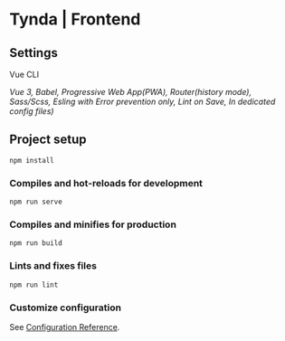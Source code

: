 # Tynda | Frontend

## Settings
Vue CLI

*Vue 3, Babel, Progressive Web App(PWA), Router(history mode), Sass/Scss, Esling with Error prevention only,
Lint on Save, In dedicated config files)*

## Project setup
```
npm install
```

### Compiles and hot-reloads for development
```
npm run serve
```

### Compiles and minifies for production
```
npm run build
```

### Lints and fixes files
```
npm run lint
```

### Customize configuration
See [Configuration Reference](https://cli.vuejs.org/config/).
